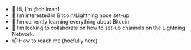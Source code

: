 - 👋 Hi, I’m @chilman1
- 👀 I’m interested in Bitcoin/Lightning node set-up
- 🌱 I’m currently learning everything about Bitcoin.
- 💞️ I’m looking to collaborate on how to set-up channels on the Lightning Network.
- 📫 How to reach me (hoefully here)

<!---
chilman1/chilman1 is a ✨ special ✨ repository because its `README.md` (this file) appears on your GitHub profile.
You can click the Preview link to take a look at your changes.
--->
